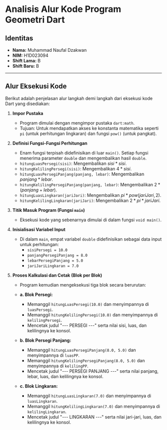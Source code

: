 # Analisis Alur Kode Program Geometri Dart

## Identitas

* **Nama:** Muhammad Naufal Dzakwan
* **NIM:** H1D023094
* **Shift Lama:** B
* **Shift Baru:** B

---

## Alur Eksekusi Kode

Berikut adalah penjelasan alur langkah demi langkah dari eksekusi kode Dart yang disediakan:

1.  **Impor Pustaka**
    * Program dimulai dengan mengimpor pustaka `dart:math`.
    * Tujuan: Untuk mendapatkan akses ke konstanta matematika seperti `pi` (untuk perhitungan lingkaran) dan fungsi `pow()` (untuk pangkat).

2.  **Definisi Fungsi-Fungsi Perhitungan**
    * Enam fungsi terpisah didefinisikan di luar `main()`. Setiap fungsi menerima parameter `double` dan mengembalikan hasil `double`.
    * `hitungLuasPersegi(sisi)`: Mengembalikan $sisi * sisi$.
    * `hitungKelilingPersegi(sisi)`: Mengembalikan $4 * sisi$.
    * `hitungLuasPersegiPanjang(panjang, lebar)`: Mengembalikan $panjang * lebar$.
    * `hitungKelilingPersegiPanjang(panjang, lebar)`: Mengembalikan $2 * (panjang + lebar)$.
    * `hitungLuasLingkaran(jariJari)`: Mengembalikan $pi * pow(jariJari, 2)$.
    * `hitungKelilingLingkaran(jariJari)`: Mengembalikan $2 * pi * jariJari$.

3.  **Titik Masuk Program (Fungsi `main`)**
    * Eksekusi kode yang sebenarnya dimulai di dalam fungsi `void main()`.

4.  **Inisialisasi Variabel Input**
    * Di dalam `main`, empat variabel `double` didefinisikan sebagai data input untuk perhitungan:
        * `sisiPersegi = 10.0`
        * `panjangPersegiPanjang = 8.0`
        * `lebarPersegiPanjang = 5.0`
        * `jariJariLingkaran = 7.0`

5.  **Proses Kalkulasi dan Cetak (Blok per Blok)**
    * Program kemudian mengeksekusi tiga blok secara berurutan:

    * **a. Blok Persegi:**
        * Memanggil `hitungLuasPersegi(10.0)` dan menyimpannya di `luasPersegi`.
        * Memanggil `hitungKelilingPersegi(10.0)` dan menyimpannya di `kelilingPersegi`.
        * Mencetak judul "--- PERSEGI ---" serta nilai sisi, luas, dan kelilingnya ke konsol.

    * **b. Blok Persegi Panjang:**
        * Memanggil `hitungLuasPersegiPanjang(8.0, 5.0)` dan menyimpannya di `luasPP`.
        * Memanggil `hitungKelilingPersegiPanjang(8.0, 5.0)` dan menyimpannya di `kelilingPP`.
        * Mencetak judul "--- PERSEGI PANJANG ---" serta nilai panjang, lebar, luas, dan kelilingnya ke konsol.

    * **c. Blok Lingkaran:**
        * Memanggil `hitungLuasLingkaran(7.0)` dan menyimpannya di `luasLingkaran`.
        * Memanggil `hitungKelilingLingkaran(7.0)` dan menyimpannya di `kelilingLingkaran`.
        * Mencetak judul "--- LINGKARAN ---" serta nilai jari-jari, luas, dan kelilingnya ke konsol.
